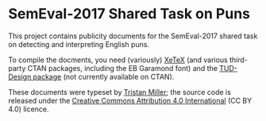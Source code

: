 # SemEval-2017 Shared Task on Puns

This project contains publicity documents for the SemEval-2017 shared
task on detecting and interpreting English puns.

To compile the docments, you need (variously)
[XeTeX](http://xetex.sourceforge.net/) (and various third-party CTAN
packages, including the EB Garamond font) and the [TUD-Design
package](http://exp1.fkp.physik.tu-darmstadt.de/tuddesign/) (not
currently available on CTAN).

These documents were typeset by [Tristan
Miller](http://www.nothingisreal.com/); the source code is released
under the [Creative Commons Attribution 4.0
International](https://creativecommons.org/licenses/by/4.0/) (CC BY
4.0) licence.
